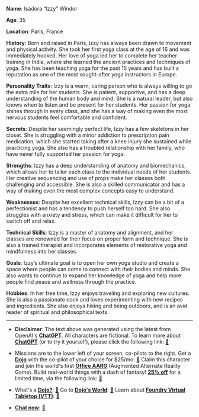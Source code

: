 **Name**: Isadora “Izzy” Windor

**Age**: 35

**Location**: Paris, France

**History**: Born and raised in Paris, Izzy has always been drawn to movement and physical activity. She took her first yoga class at the age of 16 and was immediately hooked. Her love of yoga led her to complete her teacher training in India, where she learned the ancient practices and techniques of yoga. She has been teaching yoga for the past 15 years and has built a reputation as one of the most sought-after yoga instructors in Europe.

**Personality Traits**: Izzy is a warm, caring person who is always willing to go the extra mile for her students. She is patient, supportive, and has a deep understanding of the human body and mind. She is a natural leader, but also knows when to listen and be present for her students. Her passion for yoga shines through in every class, and she has a way of making even the most nervous students feel comfortable and confident.

**Secrets**: Despite her seemingly perfect life, Izzy has a few skeletons in her closet. She is struggling with a minor addiction to prescription pain medication, which she started taking after a knee injury she sustained while practicing yoga. She also has a troubled relationship with her family, who have never fully supported her passion for yoga.

**Strengths**: Izzy has a deep understanding of anatomy and biomechanics, which allows her to tailor each class to the individual needs of her students. Her creative sequencing and use of props make her classes both challenging and accessible. She is also a skilled communicator and has a way of making even the most complex concepts easy to understand.

**Weaknesses**: Despite her excellent technical skills, Izzy can be a bit of a perfectionist and has a tendency to push herself too hard. She also struggles with anxiety and stress, which can make it difficult for her to switch off and relax.

**Technical Skills**: Izzy is a master of anatomy and alignment, and her classes are renowned for their focus on proper form and technique. She is also a trained therapist and incorporates elements of restorative yoga and mindfulness into her classes.

**Goals**: Izzy’s ultimate goal is to open her own yoga studio and create a space where people can come to connect with their bodies and minds. She also wants to continue to expand her knowledge of yoga and help more people find peace and wellness through the practice.

**Hobbies**: In her free time, Izzy enjoys traveling and exploring new cultures. She is also a passionate cook and loves experimenting with new recipes and ingredients. She also enjoys hiking and being outdoors, and is an avid reader of spiritual and philosophical texts.

---
* **Disclaimer**: The text above was generated using the latest from OpenAI's [**ChatGPT**](https://openai.com/blog/chatgpt/).  All characters are fictional.  To learn more about [**ChatGPT**](https://openai.com/blog/chatgpt/) (or to try it yourself), please click the following link: [:closed_book:](https://openai.com/blog/chatgpt/)

* Missions are to the lower left of your screen, co-pilots to the right. Get a [**Dojo**](https://workmates.live/marketplace) with the co-pilot of your choice for $25/mo: [:green_book:](https://workmates.live/marketplace) Claim this character and join the world's first [**Office AARG**](https://dojos.world) (Augmented Alternate Reality Game). Build real-world things with a dash of fantasy! [**25% off**](https://blog.workmates.live/deal-on-a-dojo) for a limited time, via the following link: [:green_book:](https://blog.workmates.live/deal-on-a-dojo) 

* What's a [**Dojo?**](https://workdojos.com): [:blue_book:](https://workdojos.com)  Go to [**Dojo's World**](https://dojos.world): [:blue_book:](https://dojos.world)  Learn about [**Foundry Virtual Tabletop (VTT)**](https://foundryvtt.com): [:closed_book:](https://foundryvtt.com/)

* [**Chat now**](https://chat.workmates.live/channel/support): [:ledger:](https://chat.workmates.live/channel/support)